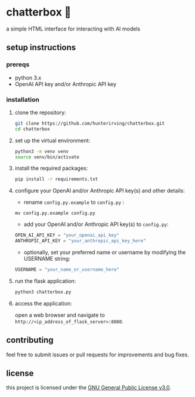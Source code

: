 # chatterbox 🦜
a simple HTML interface for interacting with AI models

## setup instructions

### prereqs

- python 3.x
- OpenAI API key and/or Anthropic API key

### installation

1. clone the repository:

   ```bash
   git clone https://github.com/hunterirving/chatterbox.git
   cd chatterbox
   ```

2. set up the virtual environment:

   ```bash
   python3 -m venv venv
   source venv/bin/activate
   ```

3. install the required packages:

   ```bash
   pip install -r requirements.txt
   ```

4. configure your OpenAI and/or Anthropic API key(s) and other details:

	- rename ```config.py.example``` to ```config.py``` :

	```shell
	mv config.py.example config.py
	```

	- add your OpenAI and/or Anthropic API key(s) to `config.py`:

	```python
	OPEN_AI_API_KEY = "your_openai_api_key"
	ANTHROPIC_API_KEY = "your_anthropic_api_key_here"
	```

	- optionally, set your preferred name or username by modifying the USERNAME string:

	```python
	USERNAME = "your_name_or_username_here"
	```

5. run the flask application:

   ```bash
   python3 chatterbox.py
   ```

6. access the application:

	open a web browser and navigate to ```http://<ip_address_of_flask_server>:8080```.

## contributing

feel free to submit issues or pull requests for improvements and bug fixes.

## license

this project is licensed under the [GNU General Public License v3.0](LICENSE.txt).